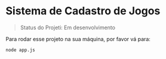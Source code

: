 <h1> Sistema de Cadastro de Jogos</h1>

> Status do Projeti: Em desenvolvimento 

Para rodar esse projeto na sua máquina, por favor vá para:

```
node app.js

``` 
